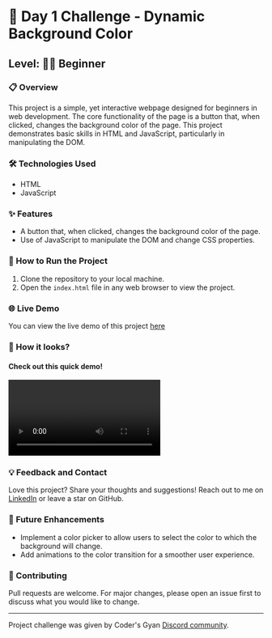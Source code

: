 # 🌈 Day 1 Challenge - Dynamic Background Color

## Level: 👶🏽 Beginner

### 📋 Overview

This project is a simple, yet interactive webpage designed for beginners in web development. The core functionality of the page is a button that, when clicked, changes the background color of the page. This project demonstrates basic skills in HTML and JavaScript, particularly in manipulating the DOM.

### 🛠 Technologies Used

-   HTML
-   JavaScript

### ✨ Features

-   A button that, when clicked, changes the background color of the page.
-   Use of JavaScript to manipulate the DOM and change CSS properties.

### 🚀 How to Run the Project

1. Clone the repository to your local machine.
2. Open the `index.html` file in any web browser to view the project.

### 🌐 Live Demo

You can view the live demo of this project [here](https://dbgchanger.netlify.app/)

### 📸 How it looks?

#### Check out this quick demo!

![Screenshot of the Project](./assets/change-bg.gif.mp4)

### 💡 Feedback and Contact

Love this project? Share your thoughts and suggestions! Reach out to me on [LinkedIn](https://www.linkedin.com/in/codersgyan/) or leave a star on GitHub.

### 🌟 Future Enhancements

-   Implement a color picker to allow users to select the color to which the background will change.
-   Add animations to the color transition for a smoother user experience.

### 👥 Contributing

Pull requests are welcome. For major changes, please open an issue first to discuss what you would like to change.

---

Project challenge was given by Coder's Gyan [Discord community](https://discord.gg/URhupDnHht).